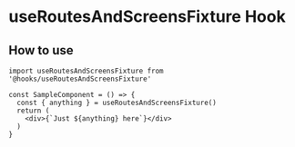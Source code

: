 # useRoutesAndScreensFixture Hook

## How to use

```
import useRoutesAndScreensFixture from '@hooks/useRoutesAndScreensFixture'

const SampleComponent = () => {
  const { anything } = useRoutesAndScreensFixture()
  return (
    <div>{`Just ${anything} here`}</div>
  )
}
```
